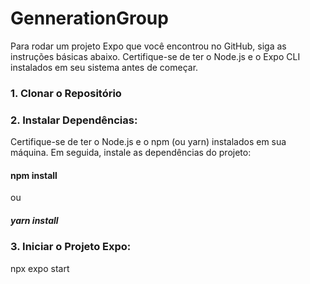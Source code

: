 # GennerationGroup


Para rodar um projeto Expo que você encontrou no GitHub, siga as instruções básicas abaixo. Certifique-se de ter o Node.js e o Expo CLI instalados em seu sistema antes de começar.

### 1. Clonar o Repositório

### 2. Instalar Dependências:

Certifique-se de ter o Node.js e o npm (ou yarn) instalados em sua máquina. Em seguida, instale as dependências do projeto:
#### npm install
ou
##### yarn install

### 3. Iniciar o Projeto Expo:
npx expo start



